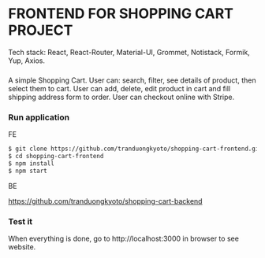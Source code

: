 # FRONTEND FOR SHOPPING CART PROJECT

Tech stack: React, React-Router, Material-UI, Grommet, Notistack, Formik, Yup,  Axios. 

###
 
A simple Shopping Cart. User can: search, filter, see details of product, then select them to cart. User can add, delete, edit product in cart and fill shipping address form to order. User can checkout online with Stripe.

### Run application 

FE

```sh
$ git clone https://github.com/tranduongkyoto/shopping-cart-frontend.git
$ cd shopping-cart-frontend
$ npm install 
$ npm start
```

BE

https://github.com/tranduongkyoto/shopping-cart-backend

### Test it

When everything is done, go to http://localhost:3000 in browser to see website.

